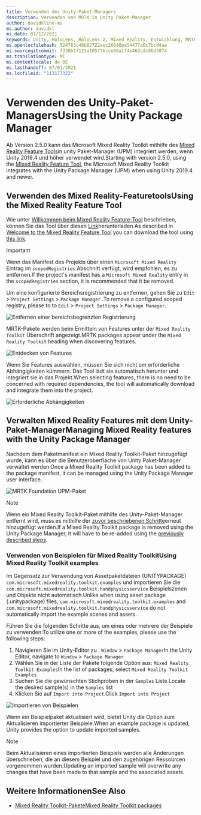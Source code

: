 ```yaml
---
title: Verwenden des Unity-Paket-Managers
description: Verwenden von MRTK in Unity Paket-Manager
author: davidkline-ms
ms.author: davidkl
ms.date: 01/12/2021
keywords: Unity, HoloLens, HoloLens 2, Mixed Reality, Entwicklung, MRTK-Pakete,
ms.openlocfilehash: 524783c48b82722aec26648ea54477a6c7bcd4ae
ms.sourcegitcommit: f338b1f121a10577bcce08a174e462cdc86d5874
ms.translationtype: MT
ms.contentlocale: de-DE
ms.lasthandoff: 07/01/2021
ms.locfileid: "113177322"
---
```

# <a name="using-the-unity-package-manager"></a><span data-ttu-id="6fccd-104">Verwenden des Unity-Paket-Managers</span><span class="sxs-lookup"><span data-stu-id="6fccd-104">Using the Unity Package Manager</span></span>

<span data-ttu-id="6fccd-105">Ab Version 2.5.0 kann das Microsoft Mixed Reality Toolkit mithilfe des [Mixed Reality Feature Tools](/windows/mixed-reality/develop/unity/welcome-to-mr-feature-tool)in unity Paket-Manager (UPM) integriert werden, wenn Unity 2019.4 und höher verwendet wird.</span><span class="sxs-lookup"><span data-stu-id="6fccd-105">Starting with version 2.5.0, using the [Mixed Reality Feature Tool](/windows/mixed-reality/develop/unity/welcome-to-mr-feature-tool), the Microsoft Mixed Reality Toolkit integrates with the Unity Package Manager (UPM) when using Unity 2019.4 and newer.</span></span>

## <a name="using-the-mixed-reality-feature-tool"></a><span data-ttu-id="6fccd-106">Verwenden des Mixed Reality-Featuretools</span><span class="sxs-lookup"><span data-stu-id="6fccd-106">Using the Mixed Reality Feature Tool</span></span>

<span data-ttu-id="6fccd-107">Wie unter [Willkommen beim Mixed Reality Feature-Tool](/windows/mixed-reality/develop/unity/welcome-to-mr-feature-tool) beschrieben, können Sie das Tool über diesen [Link](https://aka.ms/MRFeatureTool)herunterladen.</span><span class="sxs-lookup"><span data-stu-id="6fccd-107">As described in [Welcome to the Mixed Reality Feature Tool](/windows/mixed-reality/develop/unity/welcome-to-mr-feature-tool) you can download the tool using [this link](https://aka.ms/MRFeatureTool).</span></span>

> [!IMPORTANT]
> <span data-ttu-id="6fccd-108">Wenn das Manifest des Projekts über einen `Microsoft Mixed Reality` Eintrag im `scopedRegistries` Abschnitt verfügt, wird empfohlen, es zu entfernen.</span><span class="sxs-lookup"><span data-stu-id="6fccd-108">If the project's manifest has a `Microsoft Mixed Reality` entry in the `scopedRegistries` section, it is recommended that it be removed.</span></span>
>
> <span data-ttu-id="6fccd-109">Um eine konfigurierte Bereichsregistrierung zu entfernen, gehen Sie zu `Edit`  >  `Project Settings`  >  `Package Manager` .</span><span class="sxs-lookup"><span data-stu-id="6fccd-109">To remove a configured scoped registry, please to to `Edit` > `Project Settings` > `Package Manager`.</span></span>
>
> ![Entfernen einer bereichsbegrenzten Registrierung](../features/images/packaging/RemoveScopedRegistry.png)

<span data-ttu-id="6fccd-111">MRTK-Pakete werden beim Ermitteln von Features unter der `Mixed Reality Toolkit` Überschrift angezeigt.</span><span class="sxs-lookup"><span data-stu-id="6fccd-111">MRTK packages appear under the `Mixed Reality Toolkit` heading when discovering features.</span></span>

![Entdecken von Features](../features/images/packaging/DiscoverFeatures.png)

<span data-ttu-id="6fccd-113">Wenn Sie Features auswählen, müssen Sie sich nicht um erforderliche Abhängigkeiten kümmern. Das Tool lädt sie automatisch herunter und integriert sie in das Projekt.</span><span class="sxs-lookup"><span data-stu-id="6fccd-113">When selecting features, there is no need to be concerned with required dependencies, the tool will automatically download and integrate them into the project.</span></span>

![Erforderliche Abhängigkeiten](../features/images/packaging/RequiredDependencies.png)

## <a name="managing-mixed-reality-features-with-the-unity-package-manager"></a><span data-ttu-id="6fccd-115">Verwalten Mixed Reality Features mit dem Unity-Paket-Manager</span><span class="sxs-lookup"><span data-stu-id="6fccd-115">Managing Mixed Reality features with the Unity Package Manager</span></span>

<span data-ttu-id="6fccd-116">Nachdem dem Paketmanifest ein Mixed Reality Toolkit-Paket hinzugefügt wurde, kann es über die Benutzeroberfläche von Unity Paket-Manager verwaltet werden.</span><span class="sxs-lookup"><span data-stu-id="6fccd-116">Once a Mixed Reality Toolkit package has been added to the package manifest, it can be managed using the Unity Package Manager user interface.</span></span>

![MRTK Foundation UPM-Paket](../features/images/packaging/MRTK_FoundationUPM.png)

> [!NOTE]
> <span data-ttu-id="6fccd-118">Wenn ein Mixed Reality Toolkit-Paket mithilfe des Unity-Paket-Manager entfernt wird, muss es mithilfe der [zuvor beschriebenen Schritte](#using-the-mixed-reality-feature-tool)erneut hinzugefügt werden.</span><span class="sxs-lookup"><span data-stu-id="6fccd-118">If a Mixed Reality Toolkit package is removed using the Unity Package Manager, it will have to be re-added using the [previously described steps](#using-the-mixed-reality-feature-tool).</span></span>

### <a name="using-mixed-reality-toolkit-examples"></a><span data-ttu-id="6fccd-119">Verwenden von Beispielen für Mixed Reality Toolkit</span><span class="sxs-lookup"><span data-stu-id="6fccd-119">Using Mixed Reality Toolkit examples</span></span>

<span data-ttu-id="6fccd-120">Im Gegensatz zur Verwendung von Assetpaketdateien (UNITYPACKAGE) `com.microsoft.mixedreality.toolkit.examples` und importieren Sie die `com.microsoft.mixedreality.toolkit.handphysicsservice` Beispielszenen und Objekte nicht automatisch.</span><span class="sxs-lookup"><span data-stu-id="6fccd-120">Unlike when using asset package (.unitypackage) files, `com.microsoft.mixedreality.toolkit.examples` and `com.microsoft.mixedreality.toolkit.handphysicsservice` do not automatically import the example scenes and assets.</span></span>

<span data-ttu-id="6fccd-121">Führen Sie die folgenden Schritte aus, um eines oder mehrere der Beispiele zu verwenden:</span><span class="sxs-lookup"><span data-stu-id="6fccd-121">To utilize one or more of the examples, please use the following steps:</span></span>

1. <span data-ttu-id="6fccd-122">Navigieren Sie im Unity-Editor zu . `Window` > `Package Manager`</span><span class="sxs-lookup"><span data-stu-id="6fccd-122">In the Unity Editor, navigate to `Window` > `Package Manager`</span></span>
1. <span data-ttu-id="6fccd-123">Wählen Sie in der Liste der Pakete folgende Option aus: `Mixed Reality Toolkit Examples`</span><span class="sxs-lookup"><span data-stu-id="6fccd-123">In the list of packages, select `Mixed Reality Toolkit Examples`</span></span>
1. <span data-ttu-id="6fccd-124">Suchen Sie die gewünschten Stichproben in der `Samples` Liste.</span><span class="sxs-lookup"><span data-stu-id="6fccd-124">Locate the desired sample(s) in the `Samples` list</span></span>
1. <span data-ttu-id="6fccd-125">Klicken Sie auf `Import into Project`.</span><span class="sxs-lookup"><span data-stu-id="6fccd-125">Click `Import into Project`</span></span>

![Importieren von Beispielen](../features/images/packaging/MRTK_ExamplesUpm.png)

<span data-ttu-id="6fccd-127">Wenn ein Beispielpaket aktualisiert wird, bietet Unity die Option zum Aktualisieren importierter Beispiele.</span><span class="sxs-lookup"><span data-stu-id="6fccd-127">When an example package is updated, Unity provides the option to update imported samples.</span></span>

> [!NOTE]
> <span data-ttu-id="6fccd-128">Beim Aktualisieren eines importierten Beispiels werden alle Änderungen überschrieben, die an diesem Beispiel und den zugehörigen Ressourcen vorgenommen wurden.</span><span class="sxs-lookup"><span data-stu-id="6fccd-128">Updating an imported sample will overwrite any changes that have been made to that sample and the associated assets.</span></span>

## <a name="see-also"></a><span data-ttu-id="6fccd-129">Weitere Informationen</span><span class="sxs-lookup"><span data-stu-id="6fccd-129">See Also</span></span>

- [<span data-ttu-id="6fccd-130">Mixed Reality Toolkit-Pakete</span><span class="sxs-lookup"><span data-stu-id="6fccd-130">Mixed Reality Toolkit packages</span></span>](../packages/mrtk-packages.md)
